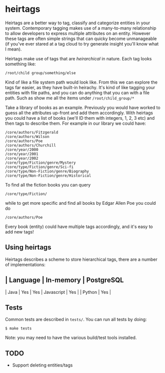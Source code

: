 # heirtags

Heirtags are a better way to tag, classify and categorize entities in your system.
Contemporary tagging makes use of a many-to-many relationship to allow developers
to express multiple attributes on an entity. However these tags are often simple
strings that can quicky become unmanageable (if you've ever stared at a tag cloud to
try generate insight you'll know what I mean).

Heirtags make use of tags that are _heirarchical_ in nature. Each tag looks something like:

    /root/child group/something/else

Kind of like a file system path would look like. From this we can explore the tags far easier,
as they have built-in heirachy. It's kind of like tagging your entities with file paths, and you can
do anything that you can with a file path. Such as show me all the items under `/root/child_group/*`

Take a library of books as an example. Previously you would have worked to guess all the attributes up-front
and add them accordingly. With heirtags you could have a list of books (we'll ID them with integers, 1, 2, 3 etc)
and then tags to describe them. For example in our library we could have:

    /core/authors/Fitzgerald
    /core/authors/Wilson
    /core/authors/Poe
    /core/authors/Churchill
    /core/year/2000
    /core/year/2001
    /core/year/2002
    /core/type/Fiction/genre/Mystery
    /core/type/Fiction/genre/Sci-fi
    /core/type/Non-Fiction/genre/Biography
    /core/type/Non-Fiction/genre/Historical

To find all the fiction books you can query

    /core/type/Fiction/

while to get more specific and find all books by Edgar Allen Poe you could do

    /core/authors/Poe

Every book (entity) could have multiple tags accordingly, and it's easy to add new tags!

## Using heirtags

Heirtags describes a scheme to store hierarchical tags, there are a number of implementations:

| Language | In-memory | PostgreSQL
-----------------------------------
| Java | Yes | Yes
| Javascript | Yes |
| Python | Yes |

## Tests

Common tests are described in `tests/`. You can run all tests by doing:

    $ make tests

Note: you may need to have the various build/test tools installed.

## TODO

* Support deleting entities/tags
